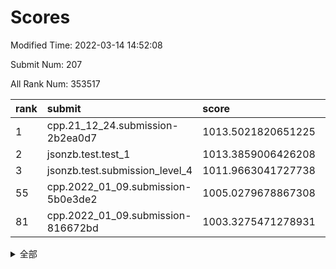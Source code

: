 # Scores

Modified Time: 2022-03-14 14:52:08

Submit Num: 207

All Rank Num: 353517

| rank |               submit               |       score        |       sigma        | pk_num |
| :--- | :--------------------------------- | :----------------- | :----------------- | :----- |
| 1    | cpp.21_12_24.submission-2b2ea0d7   | 1013.5021820651225 | 0.8309453763940249 | 6835   |
| 2    | jsonzb.test.test_1                 | 1013.3859006426208 | 0.8262686968768362 | 6832   |
| 3    | jsonzb.test.submission_level_4     | 1011.9663041727738 | 0.7919986870491549 | 6835   |
| 55   | cpp.2022_01_09.submission-5b0e3de2 | 1005.0279678867308 | 0.7205730978074623 | 6833   |
| 81   | cpp.2022_01_09.submission-816672bd | 1003.3275471278931 | 0.713966862140015  | 6837   |


<details>
<summary>全部</summary>

| rank |                 submit                 |       score        |       sigma        | pk_num |
| :--- | :------------------------------------- | :----------------- | :----------------- | :----- |
| 1    | cpp.21_12_24.submission-2b2ea0d7       | 1013.5021820651225 | 0.8309453763940249 | 6835   |
| 2    | jsonzb.test.test_1                     | 1013.3859006426208 | 0.8262686968768362 | 6832   |
| 3    | jsonzb.test.submission_level_4         | 1011.9663041727738 | 0.7919986870491549 | 6835   |
| 4    | gobigger.level_3.submission_level_3_18 | 1011.3954008195087 | 0.7551519901867949 | 6832   |
| 5    | gobigger.level_3.submission_level_3_29 | 1011.3594538543238 | 0.7578627740562983 | 6833   |
| 6    | gobigger.level_3.submission_level_3_48 | 1011.3452466768139 | 0.7693193099194102 | 6829   |
| 7    | gobigger.level_3.submission_level_3_12 | 1011.3132147534336 | 0.7857072165476544 | 6832   |
| 8    | gobigger.level_3.submission_level_3_38 | 1011.2002352318323 | 0.7733716772138274 | 6829   |
| 9    | gobigger.level_3.submission_level_3_47 | 1011.1926984620554 | 0.776582997859889  | 6834   |
| 10   | gobigger.level_3.submission_level_3_5  | 1011.0298631073002 | 0.763449186647836  | 6835   |
| 11   | gobigger.level_3.submission_level_3_49 | 1010.9383379364294 | 0.7951018772961117 | 6829   |
| 12   | gobigger.level_3.submission_level_3_19 | 1010.8369443306609 | 0.7752007885483708 | 6827   |
| 13   | gobigger.level_3.submission_level_3_30 | 1010.6657335751535 | 0.7668956669687466 | 6831   |
| 14   | gobigger.level_3.submission_level_3_43 | 1010.6313991675396 | 0.7842960418218533 | 6830   |
| 15   | gobigger.level_3.submission_level_3_41 | 1010.6262872404455 | 0.7661322320526857 | 6827   |
| 16   | gobigger.level_3.submission_level_3_20 | 1010.6024342760708 | 0.7535538767107909 | 6828   |
| 17   | gobigger.level_3.submission_level_3_2  | 1010.5879784253888 | 0.7582210254208998 | 6830   |
| 18   | gobigger.level_3.submission_level_3_32 | 1010.5168287736751 | 0.749050175566824  | 6829   |
| 19   | gobigger.level_3.submission_level_3_3  | 1010.5070259022576 | 0.7516876273004777 | 6833   |
| 20   | gobigger.level_3.submission_level_3_15 | 1010.327927894929  | 0.7706301016372221 | 6832   |
| 21   | gobigger.level_3.submission_level_3_40 | 1010.2997634278503 | 0.774317164372889  | 6833   |
| 22   | gobigger.level_3.submission_level_3_9  | 1010.2747697594242 | 0.7684254196746786 | 6829   |
| 23   | gobigger.level_3.submission_level_3_27 | 1010.2038269647561 | 0.7726369461032634 | 6833   |
| 24   | gobigger.level_3.submission_level_3_24 | 1010.1618764998606 | 0.7436526909968217 | 6835   |
| 25   | gobigger.level_3.submission_level_3_35 | 1010.1441980256282 | 0.7425438712060373 | 6830   |
| 26   | gobigger.level_3.submission_level_3_6  | 1010.0946413579312 | 0.7782834722914377 | 6834   |
| 27   | gobigger.level_3.submission_level_3_11 | 1010.0943194652558 | 0.7482175539008786 | 6827   |
| 28   | gobigger.level_3.submission_level_3_42 | 1010.0673709509786 | 0.7524611746928448 | 6833   |
| 29   | gobigger.level_3.submission_level_3_34 | 1010.0340782974556 | 0.766183836940645  | 6834   |
| 30   | gobigger.level_3.submission_level_3_14 | 1010.031462620692  | 0.7904544215283843 | 6836   |
| 31   | gobigger.level_3.submission_level_3_8  | 1009.9961372647106 | 0.7782125556614898 | 6832   |
| 32   | gobigger.level_3.submission_level_3_45 | 1009.9919544968797 | 0.7547813029142194 | 6833   |
| 33   | gobigger.level_3.submission_level_3_46 | 1009.9181613058588 | 0.779757906511998  | 6823   |
| 34   | gobigger.level_3.submission_level_3_13 | 1009.8966285164754 | 0.7626752488894581 | 6827   |
| 35   | gobigger.level_3.submission_level_3_1  | 1009.8463776122594 | 0.7298921480133521 | 6834   |
| 36   | gobigger.level_3.submission_level_3_22 | 1009.8126358297606 | 0.7474324253768143 | 6830   |
| 37   | gobigger.level_3.submission_level_3_26 | 1009.809860521342  | 0.752385090042247  | 6835   |
| 38   | gobigger.level_3.submission_level_3_33 | 1009.7399803821206 | 0.770936201207559  | 6834   |
| 39   | gobigger.level_3.submission_level_3_36 | 1009.7294393776351 | 0.758184051724664  | 6827   |
| 40   | gobigger.level_3.submission_level_3_25 | 1009.6779366268966 | 0.7494564301949913 | 6827   |
| 41   | gobigger.level_3.submission_level_3_37 | 1009.624669051634  | 0.7584456549750908 | 6835   |
| 42   | gobigger.level_3.submission_level_3_10 | 1009.604046020124  | 0.7506807349234231 | 6834   |
| 43   | gobigger.level_3.submission_level_3_44 | 1009.5913962298205 | 0.7337104840093779 | 6827   |
| 44   | gobigger.level_3.submission_level_3_16 | 1009.5500655677316 | 0.7891136595414118 | 6830   |
| 45   | gobigger.level_3.submission_level_3_28 | 1009.5481515544149 | 0.7631908403980355 | 6833   |
| 46   | gobigger.level_3.submission_level_3_31 | 1009.5065230274531 | 0.7650698678715412 | 6830   |
| 47   | gobigger.level_3.submission_level_3_4  | 1009.385790058705  | 0.7450652337836674 | 6832   |
| 48   | gobigger.level_3.submission_level_3_17 | 1009.2234510123209 | 0.7761341181830954 | 6834   |
| 49   | gobigger.level_3.submission_level_3_7  | 1009.1409647095968 | 0.7368232603307726 | 6833   |
| 50   | gobigger.level_3.submission_level_3_0  | 1009.0840284426677 | 0.7709903278263613 | 6837   |
| 51   | gobigger.level_3.submission_level_3_23 | 1008.9551130157976 | 0.7359786617785635 | 6825   |
| 52   | gobigger.level_3.submission_level_3_21 | 1008.8335605053561 | 0.7404516298100894 | 6831   |
| 53   | gobigger.level_3.submission_level_3_39 | 1008.7642595618208 | 0.759513391612985  | 6826   |
| 54   | gobigger.level_1.submission_level_1_9  | 1005.1819581052342 | 0.7293787945024709 | 6832   |
| 55   | cpp.2022_01_09.submission-5b0e3de2     | 1005.0279678867308 | 0.7205730978074623 | 6833   |
| 56   | gobigger.level_1.submission_level_1_0  | 1004.9875769276589 | 0.7198616304772075 | 6828   |
| 57   | gobigger.level_1.submission_level_1_44 | 1004.5210072079565 | 0.7253393599857465 | 6837   |
| 58   | gobigger.level_1.submission_level_1_14 | 1004.4167063993091 | 0.7032804901717631 | 6834   |
| 59   | gobigger.level_1.submission_level_1_41 | 1004.1870357397886 | 0.7262020182937198 | 6824   |
| 60   | gobigger.level_1.submission_level_1_11 | 1004.121376682611  | 0.7238631532616293 | 6831   |
| 61   | gobigger.level_1.submission_level_1_42 | 1004.0997421001601 | 0.708472078162272  | 6835   |
| 62   | gobigger.level_1.submission_level_1_33 | 1004.0931529835074 | 0.7238733576280952 | 6831   |
| 63   | gobigger.level_1.submission_level_1_49 | 1003.8794551533309 | 0.7168112801110625 | 6832   |
| 64   | gobigger.level_1.submission_level_1_10 | 1003.8517214332328 | 0.7139569033413693 | 6830   |
| 65   | gobigger.level_1.submission_level_1_35 | 1003.7777442499466 | 0.7251448169086434 | 6830   |
| 66   | gobigger.level_1.submission_level_1_32 | 1003.6643050529152 | 0.7151396796154317 | 6832   |
| 67   | gobigger.level_1.submission_level_1_46 | 1003.6491466054312 | 0.7198263293398577 | 6828   |
| 68   | gobigger.level_1.submission_level_1_18 | 1003.647028104872  | 0.7077951962037023 | 6832   |
| 69   | gobigger.level_1.submission_level_1_48 | 1003.6339975599619 | 0.7230890420619002 | 6831   |
| 70   | gobigger.level_1.submission_level_1_31 | 1003.6337905722485 | 0.7248999250041199 | 6835   |
| 71   | gobigger.level_1.submission_level_1_6  | 1003.6301497174859 | 0.7159325530703686 | 6829   |
| 72   | gobigger.level_1.submission_level_1_37 | 1003.6120161340549 | 0.7261225436391111 | 6829   |
| 73   | gobigger.level_1.submission_level_1_7  | 1003.5731001642675 | 0.7164990522233501 | 6827   |
| 74   | gobigger.level_1.submission_level_1_28 | 1003.5431163752233 | 0.7197074682746231 | 6827   |
| 75   | gobigger.level_1.submission_level_1_12 | 1003.5097549911079 | 0.718229642192528  | 6831   |
| 76   | gobigger.level_1.submission_level_1_25 | 1003.501495048839  | 0.7150567945440535 | 6828   |
| 77   | gobigger.level_1.submission_level_1_40 | 1003.4777860150774 | 0.7220692273760546 | 6830   |
| 78   | gobigger.level_1.submission_level_1_29 | 1003.4075204265038 | 0.7080897833157128 | 6836   |
| 79   | gobigger.level_1.submission_level_1_3  | 1003.402010129269  | 0.6997249510066046 | 6835   |
| 80   | gobigger.level_1.submission_level_1_2  | 1003.382950615756  | 0.72088234539665   | 6830   |
| 81   | cpp.2022_01_09.submission-816672bd     | 1003.3275471278931 | 0.713966862140015  | 6837   |
| 82   | gobigger.level_1.submission_level_1_27 | 1003.2221082710395 | 0.7134849031781264 | 6837   |
| 83   | gobigger.level_1.submission_level_1_34 | 1003.2169315984928 | 0.7198918012628334 | 6835   |
| 84   | gobigger.level_1.submission_level_1_13 | 1003.132835854421  | 0.7110884983880799 | 6832   |
| 85   | gobigger.level_1.submission_level_1_4  | 1003.1236149281993 | 0.7108484574800441 | 6831   |
| 86   | gobigger.level_1.submission_level_1_1  | 1003.094560591387  | 0.7147727917584373 | 6828   |
| 87   | gobigger.level_1.submission_level_1_17 | 1003.0890678518834 | 0.7111738846204002 | 6832   |
| 88   | gobigger.level_1.submission_level_1_47 | 1002.920541577224  | 0.7077678635363568 | 6831   |
| 89   | gobigger.level_1.submission_level_1_21 | 1002.883094152865  | 0.7196757649295367 | 6833   |
| 90   | gobigger.level_1.submission_level_1_26 | 1002.8663454326323 | 0.707454933785716  | 6834   |
| 91   | gobigger.level_1.submission_level_1_5  | 1002.8031894064791 | 0.7176261791880106 | 6826   |
| 92   | gobigger.level_1.submission_level_1_23 | 1002.8014604853648 | 0.7247313926723253 | 6828   |
| 93   | gobigger.level_1.submission_level_1_20 | 1002.7921180721565 | 0.7123974117353881 | 6834   |
| 94   | gobigger.level_1.submission_level_1_16 | 1002.780484897531  | 0.7178583755112807 | 6828   |
| 95   | gobigger.level_1.submission_level_1_43 | 1002.7498447212491 | 0.7115113200599364 | 6829   |
| 96   | gobigger.level_1.submission_level_1_30 | 1002.6926048056827 | 0.7079824676900045 | 6833   |
| 97   | gobigger.level_1.submission_level_1_19 | 1002.6591382009404 | 0.7175965039205623 | 6835   |
| 98   | gobigger.level_1.submission_level_1_22 | 1002.4251814732493 | 0.7208922013360223 | 6827   |
| 99   | gobigger.level_1.submission_level_1_39 | 1002.2878146375643 | 0.7154083570299922 | 6827   |
| 100  | gobigger.level_1.submission_level_1_45 | 1002.040576683842  | 0.7110605835707298 | 6833   |
| 101  | gobigger.level_1.submission_level_1_15 | 1001.9266565629357 | 0.7087751398165956 | 6833   |
| 102  | gobigger.level_1.submission_level_1_36 | 1001.8666216585435 | 0.7099372123052963 | 6829   |
| 103  | gobigger.level_1.submission_level_1_8  | 1001.7635799136151 | 0.7128504740779428 | 6830   |
| 104  | gobigger.level_1.submission_level_1_38 | 1001.608575126633  | 0.7116248933134478 | 6833   |
| 105  | gobigger.level_1.submission_level_1_24 | 1001.3406811092898 | 0.70329710594387   | 6837   |
| 106  | gobigger.random.submission_random_13   | 997.2550656181063  | 0.7132133050226325 | 6836   |
| 107  | gobigger.random.submission_random_21   | 997.198786072569   | 0.695945407587332  | 6833   |
| 108  | gobigger.random.submission_random_19   | 997.1267654064766  | 0.6995010851518144 | 6832   |
| 109  | gobigger.random.submission_random_9    | 996.9630069146626  | 0.6989411205688888 | 6830   |
| 110  | gobigger.random.submission_random_22   | 996.693492571031   | 0.7170000644484843 | 6837   |
| 111  | gobigger.random.submission_random_28   | 996.6617026301069  | 0.7053368782378929 | 6829   |
| 112  | gobigger.random.submission_random_8    | 996.639081395405   | 0.7048028755664159 | 6830   |
| 113  | gobigger.random.submission_random_48   | 996.6357187452796  | 0.7176478401962364 | 6833   |
| 114  | gobigger.random.submission_random_39   | 996.615570459148   | 0.7138657335811196 | 6830   |
| 115  | gobigger.random.submission_random_47   | 996.5896737203775  | 0.7092922398242558 | 6831   |
| 116  | gobigger.random.submission_random_2    | 996.5254936588076  | 0.7122196953789833 | 6835   |
| 117  | gobigger.random.submission_random_29   | 996.5119004716963  | 0.7115917850360995 | 6830   |
| 118  | gobigger.random.submission_random_40   | 996.4780374798312  | 0.7248571915093974 | 6829   |
| 119  | gobigger.random.submission_random_45   | 996.4323078153469  | 0.7063522279690024 | 6827   |
| 120  | gobigger.random.submission_random_35   | 996.4203944971377  | 0.7171105447918072 | 6831   |
| 121  | gobigger.random.submission_random_36   | 996.300710644403   | 0.7125897694569635 | 6834   |
| 122  | gobigger.random.submission_random_16   | 996.27323669092    | 0.7098245425711356 | 6835   |
| 123  | gobigger.random.submission_random_14   | 996.2419604049275  | 0.705114722739695  | 6835   |
| 124  | gobigger.random.submission_random_38   | 996.1856337414132  | 0.7122381465730906 | 6831   |
| 125  | gobigger.random.submission_random_37   | 996.1649825074961  | 0.7124331129235427 | 6838   |
| 126  | gobigger.random.submission_random_42   | 996.154949007476   | 0.7269595051850708 | 6835   |
| 127  | gobigger.random.submission_random_0    | 996.1388836182784  | 0.7130194391028364 | 6829   |
| 128  | gobigger.random.submission_random_32   | 996.1012324892564  | 0.7193912089564112 | 6834   |
| 129  | gobigger.random.submission_random_25   | 996.0838770746265  | 0.7058935512265136 | 6831   |
| 130  | gobigger.random.submission_random_26   | 996.0336828217012  | 0.7053570433646005 | 6833   |
| 131  | gobigger.random.submission_random_41   | 995.962680182639   | 0.6966608482638679 | 6827   |
| 132  | gobigger.random.submission_random_30   | 995.9429521431185  | 0.7074519479300199 | 6831   |
| 133  | gobigger.random.submission_random_33   | 995.8839179555899  | 0.705507146715534  | 6834   |
| 134  | gobigger.random.submission_random_44   | 995.8734078078114  | 0.7229358984456927 | 6833   |
| 135  | gobigger.random.submission_random_15   | 995.8492643995103  | 0.7086121509379152 | 6834   |
| 136  | gobigger.random.submission_random_34   | 995.8469404978167  | 0.7202255896901728 | 6828   |
| 137  | gobigger.random.submission_random_11   | 995.6873313105255  | 0.7130033960026092 | 6828   |
| 138  | gobigger.random.submission_random_6    | 995.6763032944283  | 0.7160111727808184 | 6831   |
| 139  | gobigger.random.submission_random_17   | 995.6106397793222  | 0.7105950996776402 | 6830   |
| 140  | gobigger.random.submission_random_12   | 995.5915195442175  | 0.7078939009663258 | 6833   |
| 141  | gobigger.random.submission_random_43   | 995.5514040327719  | 0.715838101424759  | 6831   |
| 142  | gobigger.random.submission_random_7    | 995.4679965610503  | 0.7029288244955114 | 6831   |
| 143  | gobigger.random.submission_random_24   | 995.4375010977232  | 0.7244752504165144 | 6834   |
| 144  | gobigger.random.submission_random_1    | 995.4194984949536  | 0.7066410318468724 | 6830   |
| 145  | gobigger.random.submission_random_46   | 995.395470840795   | 0.7018835134568709 | 6827   |
| 146  | gobigger.random.submission_random_27   | 995.3592047490034  | 0.7173309595372775 | 6832   |
| 147  | gobigger.random.submission_random_49   | 995.3473072381128  | 0.7134650225863716 | 6829   |
| 148  | gobigger.random.submission_random_23   | 995.3450713290243  | 0.7112524140264643 | 6831   |
| 149  | gobigger.random.submission_random_20   | 995.2532960328776  | 0.7192929812291335 | 6830   |
| 150  | gobigger.random.submission_random_10   | 995.2481840086128  | 0.7066491072808004 | 6829   |
| 151  | gobigger.random.submission_random_5    | 994.9386387962111  | 0.7191577572608633 | 6837   |
| 152  | gobigger.random.submission_random_4    | 994.8512563586764  | 0.7271612003614855 | 6830   |
| 153  | gobigger.random.submission_random_31   | 994.8229135011173  | 0.7288396060617519 | 6827   |
| 154  | gobigger.random.submission_random_3    | 994.7914337981168  | 0.7130318253750632 | 6831   |
| 155  | gobigger.random.submission_random_18   | 994.7702681284919  | 0.7172645684599778 | 6833   |
| 156  | gobigger.level_2.submission_level_2_35 | 994.1445953148502  | 0.7303297634985009 | 6833   |
| 157  | gobigger.level_2.submission_level_2_20 | 993.8067092823848  | 0.7365376763840955 | 6836   |
| 158  | gobigger.level_2.submission_level_2_45 | 993.7123733816812  | 0.7492448600314754 | 6831   |
| 159  | gobigger.level_2.submission_level_2_2  | 993.5839647399633  | 0.7375083379535923 | 6834   |
| 160  | gobigger.level_2.submission_level_2_6  | 993.4736724293641  | 0.7288167903557449 | 6833   |
| 161  | gobigger.level_2.submission_level_2_46 | 993.2723703861583  | 0.7392282021530653 | 6836   |
| 162  | gobigger.level_2.submission_level_2_49 | 993.1529126552834  | 0.7510997920005326 | 6830   |
| 163  | gobigger.level_2.submission_level_2_27 | 993.0719377569764  | 0.7403929610482608 | 6831   |
| 164  | gobigger.level_2.submission_level_2_39 | 993.0421351028095  | 0.7380862024030076 | 6834   |
| 165  | gobigger.level_2.submission_level_2_30 | 992.959403348666   | 0.7356546861959908 | 6829   |
| 166  | gobigger.level_2.submission_level_2_14 | 992.8309557027771  | 0.7356737852094992 | 6830   |
| 167  | gobigger.level_2.submission_level_2_11 | 992.7849266279245  | 0.7397343359115137 | 6826   |
| 168  | gobigger.level_2.submission_level_2_16 | 992.7150087093005  | 0.7200875724465459 | 6831   |
| 169  | gobigger.level_2.submission_level_2_3  | 992.6901552443928  | 0.7393744217307179 | 6828   |
| 170  | gobigger.level_2.submission_level_2_19 | 992.6590068844791  | 0.736589250245055  | 6830   |
| 171  | gobigger.level_2.submission_level_2_1  | 992.6303675027998  | 0.7466102730700968 | 6838   |
| 172  | gobigger.level_2.submission_level_2_22 | 992.5942173693999  | 0.7298379101514377 | 6830   |
| 173  | gobigger.level_2.submission_level_2_26 | 992.4910441547513  | 0.745104649943466  | 6834   |
| 174  | gobigger.level_2.submission_level_2_44 | 992.4838321403004  | 0.7304456315393213 | 6831   |
| 175  | gobigger.level_2.submission_level_2_47 | 992.4180163553856  | 0.7409887733293873 | 6831   |
| 176  | gobigger.level_2.submission_level_2_17 | 992.4040502984068  | 0.7463138381931225 | 6830   |
| 177  | gobigger.level_2.submission_level_2_23 | 992.3760949651991  | 0.739724666262191  | 6831   |
| 178  | gobigger.level_2.submission_level_2_18 | 992.1286503883754  | 0.7512886456321178 | 6828   |
| 179  | gobigger.level_2.submission_level_2_43 | 992.1013374102059  | 0.734077716988719  | 6827   |
| 180  | gobigger.level_2.submission_level_2_13 | 992.0367670435301  | 0.7455107184802242 | 6834   |
| 181  | gobigger.level_2.submission_level_2_34 | 991.995421785622   | 0.7363211663451927 | 6828   |
| 182  | gobigger.level_2.submission_level_2_28 | 991.9567735964456  | 0.7465191589603123 | 6834   |
| 183  | gobigger.level_2.submission_level_2_7  | 991.930665944694   | 0.7435318789498119 | 6830   |
| 184  | gobigger.level_2.submission_level_2_5  | 991.8425459606807  | 0.7400569926679271 | 6831   |
| 185  | gobigger.level_2.submission_level_2_29 | 991.8337076240861  | 0.7412615398608974 | 6830   |
| 186  | gobigger.level_2.submission_level_2_12 | 991.8136642927266  | 0.7745309019618601 | 6836   |
| 187  | gobigger.level_2.submission_level_2_31 | 991.778937701893   | 0.7445848348959848 | 6831   |
| 188  | gobigger.level_2.submission_level_2_25 | 991.775753961765   | 0.7423644247185471 | 6825   |
| 189  | gobigger.level_2.submission_level_2_15 | 991.7616101438357  | 0.7293664968971144 | 6832   |
| 190  | gobigger.level_2.submission_level_2_24 | 991.7289604362362  | 0.7517821317211479 | 6829   |
| 191  | gobigger.level_2.submission_level_2_41 | 991.635902416413   | 0.7627650491524645 | 6830   |
| 192  | gobigger.level_2.submission_level_2_33 | 991.5874801473913  | 0.7402936689253069 | 6832   |
| 193  | gobigger.level_2.submission_level_2_4  | 991.5051706143025  | 0.7438540935211739 | 6835   |
| 194  | gobigger.level_2.submission_level_2_0  | 991.5037851115702  | 0.7593247811294043 | 6833   |
| 195  | gobigger.level_2.submission_level_2_42 | 991.4180266238699  | 0.7751360433469033 | 6833   |
| 196  | gobigger.level_2.submission_level_2_10 | 991.290658961252   | 0.7595974854054619 | 6829   |
| 197  | gobigger.level_2.submission_level_2_21 | 991.1340733439473  | 0.7589156663572938 | 6828   |
| 198  | gobigger.level_2.submission_level_2_48 | 991.0950627395763  | 0.7422567290430198 | 6831   |
| 199  | gobigger.level_2.submission_level_2_8  | 990.8774863764613  | 0.733996062071253  | 6828   |
| 200  | gobigger.level_2.submission_level_2_40 | 990.8319315954225  | 0.7474433009952152 | 6828   |
| 201  | gobigger.level_2.submission_level_2_9  | 990.3371674174557  | 0.7614989064802218 | 6829   |
| 202  | gobigger.level_2.submission_level_2_37 | 990.3171403518115  | 0.7564817636148864 | 6824   |
| 203  | gobigger.level_2.submission_level_2_36 | 990.2794651795053  | 0.7744728128363483 | 6830   |
| 204  | gobigger.level_2.submission_level_2_32 | 990.2167008675681  | 0.7616825636870144 | 6833   |
| 205  | gobigger.level_2.submission_level_2_38 | 989.9904764476718  | 0.7505302210197097 | 6828   |
| 206  | gobigger.none.submission_none_1        | 975.2377644650442  | 1.5737392707236408 | 6831   |
| 207  | gobigger.none.submission_none_0        | 974.8364471674512  | 1.660565918155008  | 6834   |

</details>